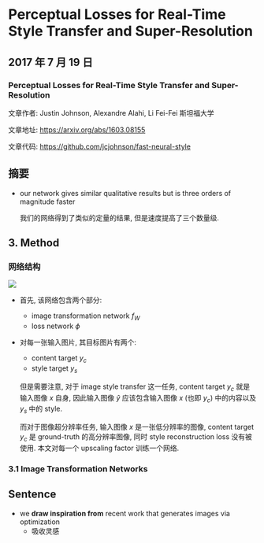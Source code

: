 # Perceptual Losses for Real-Time Style Transfer and Super-Resolution

## 2017 年 7 月 19 日

### Perceptual Losses for Real-Time Style Transfer and Super-Resolution

文章作者: Justin Johnson, Alexandre Alahi, Li Fei-Fei 斯坦福大学

文章地址: https://arxiv.org/abs/1603.08155

文章代码: https://github.com/jcjohnson/fast-neural-style



## 摘要

+   our network gives similar qualitative results but is three orders of magnitude faster

    我们的网络得到了类似的定量的结果, 但是速度提高了三个数量级.





## 3. Method

### 网络结构

![](http://opoddugn5.bkt.clouddn.com/DownMak/SR/perceptual_loss.png)

+   首先, 该网络包含两个部分:

    +   image transformation network $f_W$
    +   loss network $\phi$

+   对每一张输入图片, 其目标图片有两个:

    +   content target $y_c$ 
    +   style target $y_s$

    但是需要注意, 对于 image style transfer 这一任务, content target $y_c$ 就是输入图像 $x$ 自身, 因此输入图像 $\widehat{y}$ 应该包含输入图像 $x$ (也即 $y_c$) 中的内容以及 $y_s$ 中的 style.

    而对于图像超分辨率任务, 输入图像 $x$ 是一张低分辨率的图像, content target $y_c$ 是 ground-truth 的高分辨率图像, 同时 style reconstruction loss 没有被使用. 本文对每一个 upscaling factor 训练一个网络.

### 3.1 Image Transformation Networks



## Sentence

+   we **draw inspiration from** recent work that generates images via optimization
    +   吸收灵感